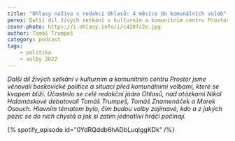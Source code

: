 ```yaml
---
title: "Ohlasy naživo s redakcí Ohlasů: 4 měsíce do komunálních voleb"
perex: Další díl živých setkání v kulturním a komunitním centru Prostor jsme věnovali boskovické politice a situaci před komunálními volbami, které se kvapem blíží.
cover-photo: https://i.ohlasy.info/i/c420fc2e.jpg
author: Tomáš Trumpeš
category: podcast
tags:
    - politika
    - volby 2022
---
```


*Další díl živých setkání v kulturním a komunitním centru Prostor jsme věnovali boskovické politice a situaci před komunálními volbami, které se kvapem blíží. Účastnilo se celé redakční jádro Ohlasů, nad otázkami Nikol Halamáskové debatovali Tomáš Trumpeš, Tomáš Znamenáček a Marek Osouch. Hlavním tématem bylo, čím budou volby zajímavé, kdo a z jakých pozic se do nich chystá a jak si zatím jednotliví hráči počínají.*

{% spotify_episode id="0YdRQddb6hADbLuqIggKDk" /%}

